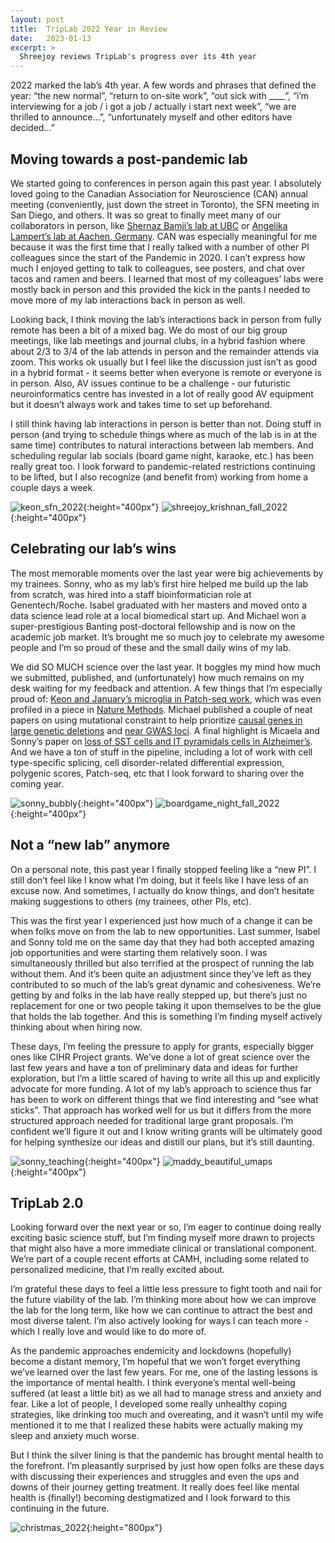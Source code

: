 ```yaml
---
layout: post
title:  TripLab 2022 Year in Review
date:   2023-01-13
excerpt: >
  Shreejoy reviews TripLab's progress over its 4th year
---
```


2022 marked the lab’s 4th year. A few words and phrases that defined the year: “the new normal”, “return to on-site work”, “out sick with ____”, “i’m interviewing for a job / i got a job / actually i start next week”, “we are thrilled to announce…”, “unfortunately myself and other editors have decided…”

## Moving towards a post-pandemic lab

We started going to conferences in person again this past year. I absolutely loved going to the Canadian Association for Neuroscience (CAN) annual meeting (conveniently, just down the street in Toronto), the SFN meeting in San Diego, and others. It was so great to finally meet many of our collaborators in person, like [Shernaz Bamji’s lab at UBC](https://www.bamjilab.com/) or [Angelika Lampert’s lab at Aachen, Germany](https://www.ukaachen.de/en/clinics-institutes/institute-of-physiology/research/lampert-lab/lab-members/prof-angelika-lampert/). CAN was especially meaningful for me because it was the first time that I really talked with a number of other PI colleagues since the start of the Pandemic in 2020. I can’t express how much I enjoyed getting to talk to colleagues, see posters, and chat over tacos and ramen and beers. I learned that most of my colleagues’ labs were mostly back in person and this provided the kick in the pants I needed to move more of my lab interactions back in person as well. 

Looking back, I think moving the lab’s interactions back in person from fully remote has been a bit of a mixed bag. We do most of our big group meetings, like lab meetings and journal clubs, in a hybrid fashion where about 2/3 to 3/4 of the lab attends in person and the remainder attends via zoom. This works ok usually but I feel like the discussion just isn’t as good in a hybrid format - it seems better when everyone is remote or everyone is in person. Also, AV issues continue to be a challenge - our futuristic neuroinformatics centre has invested in a lot of really good AV equipment but it doesn’t always work and takes time to set up beforehand. 

I still think having lab interactions in person is better than not. Doing stuff in person (and trying to schedule things where as much of the lab is in at the same time) contributes to natural  interactions between lab members. And scheduling regular lab socials (board game night, karaoke, etc.) has been really great too. I look forward to pandemic-related restrictions continuing to be lifted, but I also recognize (and benefit from) working from home a couple days a week.

![keon_sfn_2022](/images/lab_fun/fall_2022/keon_sfn_2022.jpg "keon_sfn_2022"){:height="400px"}
![shreejoy_krishnan_fall_2022](/images/lab_fun/fall_2022/shreejoy_krishnan_fall_2022.jpg "shreejoy_krishnan_fall_2022"){:height="400px"}

## Celebrating our lab’s wins

The most memorable moments over the last year were big achievements by my trainees. Sonny, who as my lab’s first hire helped me build up the lab from scratch, was hired into a staff bioinformatician role at Genentech/Roche. Isabel graduated with her masters and moved onto a data science lead role at a local biomedical start up. And Michael won a super-prestigious Banting post-doctoral fellowship and is now on the academic job market. It’s brought me so much joy to celebrate my awesome people and I’m so proud of these and the small daily wins of my lab.

We did SO MUCH science over the last year. It boggles my mind how much we submitted, published, and (unfortunately) how much remains on my desk waiting for my feedback and attention. A few things that I’m especially proud of: [Keon and January’s microglia in Patch-seq work](https://www.biorxiv.org/content/10.1101/2022.09.07.507009v2), which was even profiled in a piece in [Nature Methods](https://www.nature.com/articles/s41592-022-01662-5). Michael published a couple of neat papers on using mutational constraint to help prioritize [causal genes in large genetic deletions](https://jamanetwork.com/journals/jamapsychiatry/fullarticle/2786543) and [near GWAS loci](https://www.nature.com/articles/s41380-022-01542-6). A final highlight is Micaela and Sonny’s paper on [loss of SST cells and IT pyramidals cells in Alzheimer’s](https://www.frontiersin.org/articles/10.3389/fnmol.2022.903175/full). And we have a ton of stuff in the pipeline, including a lot of work with cell type-specific splicing, cell disorder-related differential expression, polygenic scores, Patch-seq, etc that I look forward to sharing over the coming year.

![sonny_bubbly](/images/lab_fun/summer_2022/sonny_bubbly.jpg "sonny_bubbly"){:height="400px"}
![boardgame_night_fall_2022](/images/lab_fun/fall_2022/boardgame_night_fall_2022.jpg "boardgame_night_fall_2022"){:height="400px"}

## Not a “new lab” anymore

On a personal note, this past year I finally stopped feeling like a “new PI”. I still don’t feel like I know what I’m doing, but it feels like I have less of an excuse now. And sometimes, I actually do know things, and don’t hesitate making suggestions to others (my trainees, other PIs, etc).

This was the first year I experienced just how much of a change it can be when folks move on from the lab to new opportunities. Last summer, Isabel and Sonny told me on the same day that they had both accepted amazing job opportunities and were starting them relatively soon. I was simultaneously thrilled but also terrified at the prospect of running the lab without them. And it’s been quite an adjustment since they’ve left as they contributed to so much of the lab’s great dynamic and cohesiveness. We’re getting by and folks in the lab have really stepped up, but there’s just no replacement for one or two people taking it upon themselves to be the glue that holds the lab together. And this is something I’m finding myself actively thinking about when hiring now.

These days, I’m feeling the pressure to apply for grants, especially bigger ones like CIHR Project grants. We’ve done a lot of great science over the last few years and have a ton of preliminary data and ideas for further exploration, but I’m a little scared of having to write all this up and explicitly advocate for more funding. A lot of my lab’s approach to science thus far has been to work on different things that we find interesting and “see what sticks”. That approach has worked well for us but it differs from the more structured approach needed for traditional large grant proposals. I’m confident we’ll figure it out and I know writing grants will be ultimately good for helping synthesize our ideas and distill our plans, but it’s still daunting. 

![sonny_teaching](/images/lab_fun/summer_2022/sonny_teaching.jpg "sonny_teaching"){:height="400px"}
![maddy_beautiful_umaps](/images/lab_fun/fall_2022/maddy_beautiful_umaps.jpg "maddy_beautiful_umaps"){:height="400px"}

## TripLab 2.0

Looking forward over the next year or so, I’m eager to continue doing really exciting basic science stuff, but I’m finding myself more drawn to projects that might also have a more immediate clinical or translational component. We’re part of a couple recent efforts at CAMH,  including some related to personalized medicine, that I’m really excited about. 

I’m grateful these days to feel a little less pressure to fight tooth and nail for the future viability of the lab. I’m thinking more about how we can improve the lab for the long term, like how we can continue to attract the best and most diverse talent. I’m also actively looking for ways I can teach more - which I really love and would like to do more of.

As the pandemic approaches endemicity and lockdowns (hopefully) become a distant memory, I’m hopeful that we won’t forget everything we’ve learned over the last few years. For me, one of the lasting lessons is the importance of mental health. I think everyone’s mental well-being suffered (at least a little bit) as we all had to manage stress and anxiety and fear. Like a lot of people, I developed some really unhealthy coping strategies, like drinking too much and overeating, and it wasn’t until my wife mentioned it to me that I realized these habits were actually making my sleep and anxiety much worse.

But I think the silver lining is that the pandemic has brought mental health to the forefront. I’m pleasantly surprised by just how open folks are these days with discussing their experiences and struggles and even the ups and downs of their journey getting treatment. It really does feel like mental health is (finally!) becoming destigmatized and I look forward to this continuing in the future.

![christmas_2022](/images/lab_fun/fall_2022/christmas_2022.jpg "christmas_2022"){:height="800px"}


